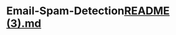 # Email-Spam-Detection[README (3).md](https://github.com/ashleshanakti/Email-Spam-Detection/files/11313883/README.3.md)
